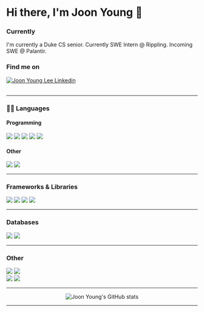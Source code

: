 <div>

 # Hi there, I'm Joon Young 👋 


### Currently
 
I'm currently a Duke CS senior. Currently SWE Intern @ Rippling. Incoming SWE @ Palantir.

  ### Find me on 
<div>
    <a href="https://www.linkedin.com/in/joon-young-lee-duke/" target="_blank">
        <img alt="Joon Young Lee Linkedin" src="https://img.shields.io/badge/LinkedIn-0077B5?style=for-the-badge&logo=linkedin&logoColor=white">
    </a>
</div>

  <br>

---

### 👩‍💻 Languages 

#### Programming
<div>
    <img src="https://img.shields.io/badge/Python-FFD43B?style=for-the-badge&logo=python&logoColor=darkgreen"/>
    <img src="https://img.shields.io/badge/Java-ED8B00?style=for-the-badge&logo=java&logoColor=white" />
    <img src="https://img.shields.io/badge/TypeScript-007ACC?style=for-the-badge&logo=typescript&logoColor=white">
    <img src="https://img.shields.io/badge/JavaScript-323330?style=for-the-badge&logo=javascript&logoColor=F7DF1E"/>
    <img src="https://img.shields.io/badge/C-00599C?style=for-the-badge&logo=c&logoColor=white">
</div>

#### Other
<div>
    <img src="https://img.shields.io/badge/HTML5-E34F26?style=for-the-badge&logo=html5&logoColor=white">
    <img src="https://img.shields.io/badge/CSS3-1572B6?style=for-the-badge&logo=css3&logoColor=white">
</div>

---

### Frameworks & Libraries

<div>
    <img src="https://img.shields.io/badge/Django-092E20?style=for-the-badge&logo=django&logoColor=green"/>
    <img src="https://img.shields.io/badge/Spring-6DB33F?style=for-the-badge&logo=spring&logoColor=white"/>
    <img src="https://img.shields.io/badge/React-20232A?style=for-the-badge&logo=react&logoColor=61DAFB"/>
    <img src="https://img.shields.io/badge/Redux-593D88?style=for-the-badge&logo=redux&logoColor=white">
</div>



--- 


### Databases

<div>
  <img src="https://img.shields.io/badge/PostgreSQL-316192?style=for-the-badge&logo=postgresql&logoColor=white">
  <img src="https://img.shields.io/badge/MongoDB-4EA94B?style=for-the-badge&logo=mongodb&logoColor=white">
</div>

--- 

### Other 

<div>
  <img src="https://img.shields.io/badge/Docker-2CA5E0?style=for-the-badge&logo=docker&logoColor=white">
  <img src="https://img.shields.io/badge/GitHub-100000?style=for-the-badge&logo=github&logoColor=white">
</div>

<div>
  <img src="https://img.shields.io/badge/Amazon_AWS-FF9900?style=for-the-badge&logo=amazonaws&logoColor=white">
  <img src="https://img.shields.io/badge/redis-%23DD0031.svg?&style=for-the-badge&logo=redis&logoColor=white">
</div>

---

<div align="center">

![Joon Young's GitHub stats](https://github-readme-stats.vercel.app/api?username=joonyoungleeduke&count_private=true&show_icons=true)

</div>

---
